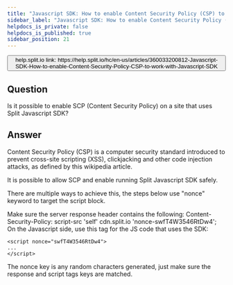 ```yaml
---
title: "Javascript SDK: How to enable Content Security Policy (CSP) to work with Javascript SDK"
sidebar_label: "Javascript SDK: How to enable Content Security Policy (CSP) to work with Javascript SDK"
helpdocs_is_private: false
helpdocs_is_published: true
sidebar_position: 21
---
```


<p>
  <button style={{borderRadius:'8px', border:'1px', fontFamily:'Courier New', fontWeight:'800', textAlign:'left'}}> help.split.io link: https://help.split.io/hc/en-us/articles/360033200812-Javascript-SDK-How-to-enable-Content-Security-Policy-CSP-to-work-with-Javascript-SDK </button>
</p>

## Question

Is it possible to enable SCP (Content Security Policy) on a site that uses Split Javascript SDK?

## Answer

Content Security Policy (CSP) is a computer security standard introduced to prevent cross-site scripting (XSS), clickjacking and other code injection attacks, as defined by this wikipedia article.

It is possible to allow SCP and enable running Split Javascript SDK safely.

There are multiple ways to achieve this, the steps below use "nonce" keyword to target the script block.

Make sure the server response header contains the following:
Content-Security-Policy: script-src 'self' cdn.split.io 'nonce-swfT4W3546RtDw4';
On the Javascript side, use this tag for the JS code that uses the SDK:
```
<script nonce="swfT4W3546RtDw4">
...
</script>
```

The nonce key is any random characters generated, just make sure the response and script tags keys are matched.